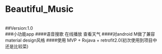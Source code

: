 # Beautiful_Music
<br>
##Version:1.0
<br>
###小功能app
####语音搜歌 在线播放 查看天气
####对android M做了兼容 material design风格
####使用 MVP + Rxjava + retrofit2.0(初次使用到项目中还是比较菜)
